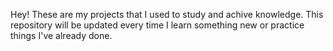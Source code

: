 Hey! These are my projects that I used to study and achive knowledge. This repository will be updated every time I learn something new or practice things I've already done.
